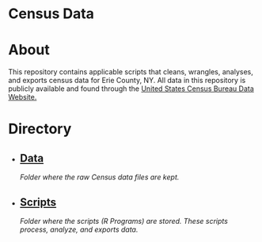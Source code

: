 <h1><b>Census Data</b></h1>


# **About**

This repository contains applicable scripts that cleans, wrangles, analyses, and exports census data for Erie County, NY. All data in this repository is publicly available and found through the [United States Census Bureau Data Website.](https://data.census.gov/cedsci/)

# **Directory**

-   <b><h2>[Data](data)</h2></b>  <i>Folder where the raw Census data files are kept.</i>

-   <b><h2>[Scripts](scripts)</h2></b>  <i>Folder where the scripts (R Programs) are stored. These scripts process, analyze, and exports data.</i>

